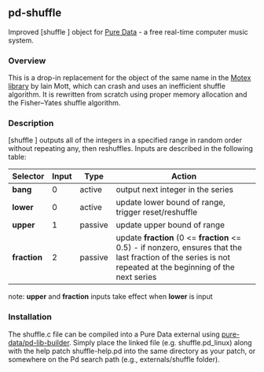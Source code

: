 ## pd-shuffle
Improved [shuffle ] object for [Pure Data](https://github.com/pure-data/pure-data) - a free real-time computer music system. 

### Overview

This is a drop-in replacement for the object of the same name in the [Motex library](https://puredata.info/downloads/motex) by Iain Mott, which can crash and uses an inefficient shuffle algorithm. It is rewritten from scratch using proper memory allocation and the Fisher–Yates shuffle algorithm.

### Description

[shuffle ] outputs all of the integers in a specified range in random order without repeating any, then reshuffles. Inputs are described in the following table:

| Selector | Input   | Type    | Action                                |
|----------|---------|---------|---------------------------------------|
| **bang**     | 0       | active  | output next integer in the series |
| **lower**    | 0       | active  | update lower bound of range, trigger reset/reshuffle |
| **upper**    | 1       | passive | update upper bound of range |
| **fraction** | 2       | passive | update **fraction** (0 <= **fraction** <= 0.5) - if nonzero, ensures that the last fraction of the series is not repeated at the beginning of the next series |

note: **upper** and **fraction** inputs take effect when **lower** is input

### Installation

The shuffle.c file can be compiled into a Pure Data external using [pure-data/pd-lib-builder](https://github.com/pure-data/pd-lib-builder). Simply place the linked file (e.g. shuffle.pd_linux) along with the help patch shuffle-help.pd into the same directory as your patch, or somewhere on the Pd search path (e.g., externals/shuffle folder).
